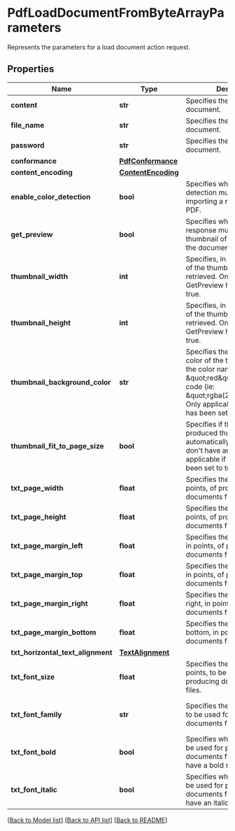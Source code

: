 # PdfLoadDocumentFromByteArrayParameters

Represents the parameters for a load document action request.
## Properties
Name | Type | Description | Notes
------------ | ------------- | ------------- | -------------
**content** | **str** | Specifies the data of the document. | 
**file_name** | **str** | Specifies the name of the document. | [optional] 
**password** | **str** | Specifies the password of the document. | [optional] 
**conformance** | [**PdfConformance**](PdfConformance.md) |  | [optional] 
**content_encoding** | [**ContentEncoding**](ContentEncoding.md) |  | [optional] 
**enable_color_detection** | **bool** | Specifies whether color detection must be used while importing a raster format to PDF. | [optional] [default to False]
**get_preview** | **bool** | Specifies whether the response must contain a thumbnail of the first page of the document. | [optional] [default to False]
**thumbnail_width** | **int** | Specifies, in pixels, the width of the thumbnail to be retrieved. Only applicable if GetPreview has been set to true. | [optional] [default to 140]
**thumbnail_height** | **int** | Specifies, in pixels, the height of the thumbnail to be retrieved.  Only applicable if GetPreview has been set to true. | [optional] [default to 220]
**thumbnail_background_color** | **str** | Specifies the background color of the thumbnail, using the color name (ie: \&quot;red\&quot;) or its RGBa code (ie: \&quot;rgba(255,0,0,1)\&quot;).   Only applicable if GetPreview has been set to true. | [optional] [default to 'rgba(0,0,0,0)']
**thumbnail_fit_to_page_size** | **bool** | Specifies if the size of the produced thumbnail is automatically adjusted to don&#39;t have any margin.  Only applicable if GetPreview has been set to true. | [optional] [default to True]
**txt_page_width** | **float** | Specifies the page width, in points, of produced documents from txt files. | [optional] [default to 595]
**txt_page_height** | **float** | Specifies the page height, in points, of produced documents from txt files. | [optional] [default to 842]
**txt_page_margin_left** | **float** | Specifies the page margin left, in points, of produced documents from txt files. | [optional] [default to 10]
**txt_page_margin_top** | **float** | Specifies the page margin top, in points, of produced documents from txt files. | [optional] [default to 10]
**txt_page_margin_right** | **float** | Specifies the page margin right, in points, of produced documents from txt files. | [optional] [default to 10]
**txt_page_margin_bottom** | **float** | Specifies the page margin bottom, in points, of produced documents from txt files. | [optional] [default to 10]
**txt_horizontal_text_alignment** | [**TextAlignment**](TextAlignment.md) |  | [optional] 
**txt_font_size** | **float** | Specifies the text size, in points, to be used for producing documents from txt files. | [optional] [default to 12]
**txt_font_family** | **str** | Specifies the name of the font to be used for producing documents from txt files. | [optional] [default to 'Arial Unicode MS']
**txt_font_bold** | **bool** | Specifies whether the font to be used for producing documents from txt files must have a bold style. | [optional] [default to False]
**txt_font_italic** | **bool** | Specifies whether the font to be used for producing documents from txt files must have an italic style. | [optional] [default to False]

[[Back to Model list]](../README.md#documentation-for-models) [[Back to API list]](../README.md#documentation-for-api-endpoints) [[Back to README]](../README.md)


